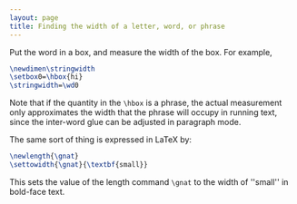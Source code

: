 ```yaml
---
layout: page
title: Finding the width of a letter, word, or phrase
---
```


Put the word in a box, and measure the width of the box. For example,
```latex
\newdimen\stringwidth
\setbox0=\hbox{hi}
\stringwidth=\wd0
```
Note that if the quantity in the `\hbox` is a phrase, the actual
measurement only approximates the width that the phrase will occupy in
running text, since the inter-word glue can be adjusted in paragraph
mode.

The same sort of thing is expressed in LaTeX by:
```latex
\newlength{\gnat}
\settowidth{\gnat}{\textbf{small}}
```
This sets the value of the length command `\gnat` to the width of ''small''
in bold-face text.

